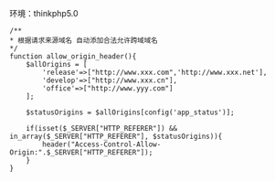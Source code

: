
环境：thinkphp5.0


    /**
    * 根据请求来源域名 自动添加合法允许跨域域名
    */
    function allow_origin_header(){
        $allOrigins = [
            'release'=>["http://www.xxx.com",'http://www.xxx.net'],
            'develop'=>["http://www.xxx.cn"],
            'office'=>["http://www.yyy.com"]
        ];
        
        $statusOrigins = $allOrigins[config('app_status')];
        
        if(isset($_SERVER["HTTP_REFERER"]) && in_array($_SERVER["HTTP_REFERER"], $statusOrigins)){
            header("Access-Control-Allow-Origin:".$_SERVER["HTTP_REFERER"]);
        }
    }